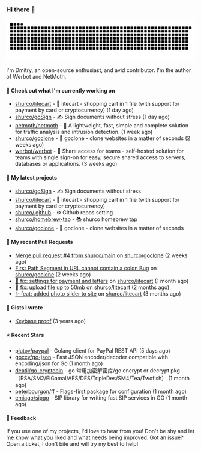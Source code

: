 ### Hi there 👋

![](https://github.com/shurco/shurco/raw/output/github-contribution-grid-snake.svg)

I'm Dmitry, an open-source enthusiast, and avid contributor. I'm the author of Werbot and NetMoth. 

#### 👷 Check out what I'm currently working on

- [shurco/litecart](https://github.com/shurco/litecart) - 🛒 litecart - shopping cart in 1 file (with support for payment by card or cryptocurrency) (1 day ago)
- [shurco/goSign](https://github.com/shurco/goSign) - ✍️ Sign documents without stress (1 day ago)
- [netmoth/netmoth](https://github.com/netmoth/netmoth) - 🚀 A lightweight, fast, simple and complete solution for traffic analysis and intrusion detection. (1 week ago)
- [shurco/goclone](https://github.com/shurco/goclone) - 🌱 goclone - clone websites in a matter of seconds (2 weeks ago)
- [werbot/werbot](https://github.com/werbot/werbot) - 🔑 Share access for teams - self-hosted solution for teams with single sign-on for easy, secure shared access to servers, databases or applications. (3 weeks ago)

#### 🌱 My latest projects

- [shurco/goSign](https://github.com/shurco/goSign) - ✍️ Sign documents without stress
- [shurco/litecart](https://github.com/shurco/litecart) - 🛒 litecart - shopping cart in 1 file (with support for payment by card or cryptocurrency)
- [shurco/.github](https://github.com/shurco/.github) - ⚙️ Github repos setting
- [shurco/homebrew-tap](https://github.com/shurco/homebrew-tap) - 📚 shurco homebrew tap
- [shurco/goclone](https://github.com/shurco/goclone) - 🌱 goclone - clone websites in a matter of seconds

#### 🔨 My recent Pull Requests

- [Merge pull request #4 from shurco/main](https://github.com/shurco/goclone/pull/5) on [shurco/goclone](https://github.com/shurco/goclone) (2 weeks ago)
- [First Path Segment in URL cannot contain a colon Bug](https://github.com/shurco/goclone/pull/4) on [shurco/goclone](https://github.com/shurco/goclone) (2 weeks ago)
- [🐞 fix: settings for payment and letters](https://github.com/shurco/litecart/pull/89) on [shurco/litecart](https://github.com/shurco/litecart) (1 month ago)
- [🐞 fix: upload file up to 50mb](https://github.com/shurco/litecart/pull/82) on [shurco/litecart](https://github.com/shurco/litecart) (2 months ago)
- [✨ feat: added photo slider to site](https://github.com/shurco/litecart/pull/71) on [shurco/litecart](https://github.com/shurco/litecart) (3 months ago)

#### 📓 Gists I wrote

- [Keybase proof](https://gist.github.com/959752bb9b046d792e71ca185f48d641) (3 years ago)

#### ⭐ Recent Stars

- [plutov/paypal](https://github.com/plutov/paypal) - Golang client for PayPal REST API (5 days ago)
- [goccy/go-json](https://github.com/goccy/go-json) - Fast JSON encoder/decoder compatible with encoding/json for Go (1 month ago)
- [deatil/go-cryptobin](https://github.com/deatil/go-cryptobin) - go 常用加密解密库/go encrypt or decrypt pkg（RSA/SM2/EIGamal/AES/DES/TripleDes/SM4/Tea/Twofish） (1 month ago)
- [peterbourgon/ff](https://github.com/peterbourgon/ff) - Flags-first package for configuration (1 month ago)
- [emiago/sipgo](https://github.com/emiago/sipgo) - SIP library for writing fast SIP services in GO (1 month ago)

#### 💬 Feedback

If you use one of my projects, I'd love to hear from you! Don't be shy and let me know what you liked
and what needs being improved. Got an issue? Open a ticket, I don't bite and will try my best to help!
